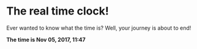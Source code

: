 # The real time clock!

Ever wanted to know what the time is? Well, your journey is about to end!

**The time is Nov 05, 2017, 11:47**